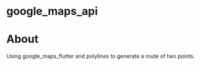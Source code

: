 # google_maps_api

# About
Using google_maps_flutter and polylines to generate a route of two points.
